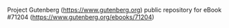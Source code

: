 Project Gutenberg (https://www.gutenberg.org) public repository for
eBook #71204 (https://www.gutenberg.org/ebooks/71204)
